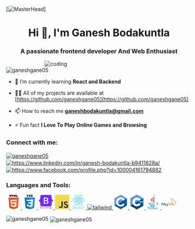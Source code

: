 [![MasterHead](https://camo.githubusercontent.com/59fc60c71a5bfaf918be50fa4029810272f7da7aff16df440d0f971bdbb5f6ce/68747470733a2f2f7777772e6469676974616c736f6c7574696f6e73657276696365732e636f6d2f696d672f73657276696365732f776562253230646576656c6f706d656e742e676966)]
<h1 align="center">Hi 👋, I'm Ganesh Bodakuntla</h1>
<h3 align="center">A passionate frontend developer And Web Enthusiast</h3>
<img align="right" alt="coding" width="400" src="https://bilginc.com/editorFiles/335ac57e.gif"/>

<p align="left"> <img src="https://komarev.com/ghpvc/?username=ganeshgane05&label=Profile%20views&color=0e75b6&style=flat" alt="ganeshgane05" /> </p>

- 🌱 I’m currently learning **React and Backend**

- 👨‍💻 All of my projects are available at [https://github.com/ganeshgane05](https://github.com/ganeshgane05)
- 📫 How to reach me **ganeshbodakuntla@gmail.com**

- ⚡ Fun fact **I Love To Play Online Games and Browsing**

<h3 align="left">Connect with me:</h3>
<p align="left">
<a href="https://twitter.com/ganeshgane05" target="blank"><img align="center" src="https://raw.githubusercontent.com/rahuldkjain/github-profile-readme-generator/master/src/images/icons/Social/twitter.svg" alt="ganeshgane05" height="30" width="40" /></a>
<a href="https://linkedin.com/in/https://www.linkedin.com/in/ganesh-bodakuntla-b9411828a/" target="blank"><img align="center" src="https://raw.githubusercontent.com/rahuldkjain/github-profile-readme-generator/master/src/images/icons/Social/linked-in-alt.svg" alt="https://www.linkedin.com/in/ganesh-bodakuntla-b9411828a/" height="30" width="40" /></a>
<a href="https://fb.com/https://www.facebook.com/profile.php?id=100004161794882" target="blank"><img align="center" src="https://raw.githubusercontent.com/rahuldkjain/github-profile-readme-generator/master/src/images/icons/Social/facebook.svg" alt="https://www.facebook.com/profile.php?id=100004161794882" height="30" width="40" /></a>
</p>

<h3 align="left">Languages and Tools:</h3>
<p align="left">
   <a href="https://www.w3.org/html/" target="_blank" rel="noreferrer"> <img src="https://raw.githubusercontent.com/devicons/devicon/master/icons/html5/html5-original-wordmark.svg" alt="html5" width="40" height="40"/> </a> <a href="https://www.w3schools.com/css/" target="_blank" rel="noreferrer"> <img src="https://raw.githubusercontent.com/devicons/devicon/master/icons/css3/css3-original-wordmark.svg" alt="css3" width="40" height="40"/> </a>  <a href="https://getbootstrap.com" target="_blank" rel="noreferrer"> <img src="https://raw.githubusercontent.com/devicons/devicon/master/icons/bootstrap/bootstrap-plain-wordmark.svg" alt="bootstrap" width="40" height="40"/> </a><a href="https://developer.mozilla.org/en-US/docs/Web/JavaScript" target="_blank" rel="noreferrer"> <img src="https://raw.githubusercontent.com/devicons/devicon/master/icons/javascript/javascript-original.svg" alt="javascript" width="40" height="40"/> </a> 
<a href="https://reactjs.org/" target="_blank" rel="noreferrer"> <img src="https://raw.githubusercontent.com/devicons/devicon/master/icons/react/react-original-wordmark.svg" alt="react" width="40" height="40"/> </a> <a href="https://tailwindcss.com/" target="_blank" rel="noreferrer"> <img src="https://www.vectorlogo.zone/logos/tailwindcss/tailwindcss-icon.svg" alt="tailwind" width="40" height="40"/> </a><a href="https://www.cprogramming.com/" target="_blank" rel="noreferrer"> <img src="https://raw.githubusercontent.com/devicons/devicon/master/icons/c/c-original.svg" alt="c" width="40" height="40"/> </a><a href="https://www.w3schools.com/cpp/" target="_blank" rel="noreferrer"> <img src="https://raw.githubusercontent.com/devicons/devicon/master/icons/cplusplus/cplusplus-original.svg" alt="cplusplus" width="40" height="40"/> </a> <a href="https://www.java.com" target="_blank" rel="noreferrer"> <img src="https://raw.githubusercontent.com/devicons/devicon/master/icons/java/java-original.svg" alt="java" width="40" height="40"/> </a> <a href="https://www.mysql.com/" target="_blank" rel="noreferrer"> <img src="https://raw.githubusercontent.com/devicons/devicon/master/icons/mysql/mysql-original-wordmark.svg" alt="mysql" width="40" height="40"/> </a></p>

<p><img align="left" src="https://github-readme-stats.vercel.app/api/top-langs?username=ganeshgane05&show_icons=true&locale=en&layout=compact" alt="ganeshgane05" /></p>

<p>&nbsp;<img align="center" src="https://github-readme-stats.vercel.app/api?username=ganeshgane05&show_icons=true&locale=en" alt="ganeshgane05" /></p>

   

